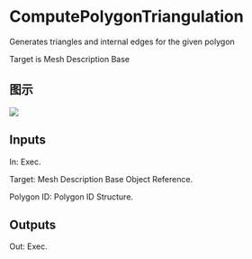# ComputePolygonTriangulation

Generates triangles and internal edges for the given polygon

Target is Mesh Description Base

## 图示

![]($-20221218-20031273.png)

## Inputs

In: Exec.

Target: Mesh Description Base Object Reference.

Polygon ID: Polygon ID Structure.  

## Outputs

Out: Exec.

